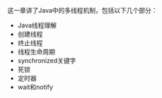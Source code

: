 这一章讲了Java中的多线程机制，包括以下几个部分：

* Java线程理解
* 创建线程
* 终止线程
* 线程生命周期
* synchronized关键字
* 死锁
* 定时器
* wait和notify



